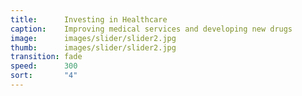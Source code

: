 ```yaml
---
title:      Investing in Healthcare
caption:    Improving medical services and developing new drugs
image:      images/slider/slider2.jpg
thumb:      images/slider/slider2.jpg
transition: fade
speed:      300
sort:       "4"
---
```

